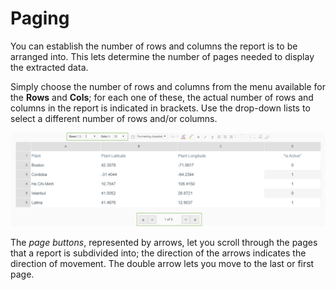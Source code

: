 # Paging

You can establish the number of rows and columns the report is to be arranged into. This lets determine the number of pages needed to display the extracted data.

Simply choose the number of rows and columns from the menu available for the **Rows** and **Cols**; for each one of these, the actual number of rows and columns in the report is indicated in brackets. Use the drop-down lists to select a different number of rows and/or columns.

![](../../.gitbook/assets/image%20%282%29.png)


The _page buttons_, represented by arrows, let you scroll through the pages that a report is subdivided into; the direction of the arrows indicates the direction of movement. The double arrow lets you move to the last or first page.

